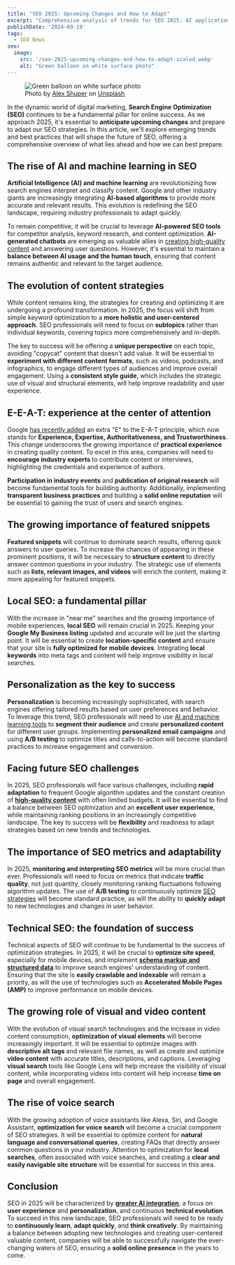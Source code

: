 ```yaml
---
title: "SEO 2025: Upcoming Changes and How to Adapt"
excerpt: "Comprehensive analysis of trends for SEO 2025: AI applications, content strategy shifts, E-E-A-T importance, and technical adaptations."
publishDate: '2024-09-19'
tags:
  - SEO News
seo:
  image:
    src: '/seo-2025-upcoming-changes-and-how-to-adapt-scaled.webp'
    alt: "Green balloon on white surface photo"
---
```


<figure>
  <img id="cover-img" src="/seo-2025-upcoming-changes-and-how-to-adapt.webp" alt="Green balloon on white surface photo">
  <figcaption>Photo by <a href="https://unsplash.com/@alexshuperart?utm_content=creditCopyText&amp;utm_medium=referral&amp;utm_source=unsplash">Alex Shuper</a> on <a href="https://unsplash.com/photos/a-picture-of-a-woman-with-a-dumbbell-in-her-hand-l2nJZnXxkx4?utm_content=creditCopyText&amp;utm_medium=referral&amp;utm_source=unsplash">Unsplash</a></figcaption>
</figure>

In the dynamic world of digital marketing, **Search Engine Optimization (SEO)** continues to be a fundamental pillar for online success. As we approach 2025, it's essential to **anticipate upcoming changes** and prepare to adapt our SEO strategies. In this article, we'll explore emerging trends and best practices that will shape the future of SEO, offering a comprehensive overview of what lies ahead and how we can best prepare.

## The rise of AI and machine learning in SEO

**Artificial Intelligence (AI) and machine learning** are revolutionizing how search engines interpret and classify content. Google and other industry giants are increasingly integrating **AI-based algorithms** to provide more accurate and relevant results. This evolution is redefining the SEO landscape, requiring industry professionals to adapt quickly.

To remain competitive, it will be crucial to leverage **AI-powered SEO tools** for competitor analysis, keyword research, and content optimization. **AI-generated chatbots** are emerging as valuable allies in [creating high-quality content](https://www.serp-secrets.com/blog/adapting-to-googles-helpful-content-era/) and answering user questions. However, it's essential to maintain a **balance between AI usage and the human touch**, ensuring that content remains authentic and relevant to the target audience.

## The evolution of content strategies

While content remains king, the strategies for creating and optimizing it are undergoing a profound transformation. In 2025, the focus will shift from simple keyword optimization to a **more holistic and user-centered approach**. SEO professionals will need to focus on **subtopics** rather than individual keywords, covering topics more comprehensively and in-depth.

The key to success will be offering a **unique perspective** on each topic, avoiding "copycat" content that doesn't add value. It will be essential to **experiment with different content formats**, such as videos, podcasts, and infographics, to engage different types of audiences and improve overall engagement. Using a **consistent style guide**, which includes the strategic use of visual and structural elements, will help improve readability and user experience.

## E-E-A-T: experience at the center of attention

Google [has recently added](https://developers.google.com/search/blog/2022/12/google-raters-guidelines-e-e-a-t) an extra "E" to the E-A-T principle, which now stands for **Experience, Expertise, Authoritativeness, and Trustworthiness**. This change underscores the growing importance of **practical experience** in creating quality content. To excel in this area, companies will need to **encourage industry experts** to contribute content or interviews, highlighting the credentials and experience of authors.

**Participation in industry events** and **publication of original research** will become fundamental tools for building authority. Additionally, implementing **transparent business practices** and building a **solid online reputation** will be essential to gaining the trust of users and search engines.

## The growing importance of featured snippets

**Featured snippets** will continue to dominate search results, offering quick answers to user queries. To increase the chances of appearing in these prominent positions, it will be necessary to **structure content** to directly answer common questions in your industry. The strategic use of elements such as **lists, relevant images, and videos** will enrich the content, making it more appealing for featured snippets.

## Local SEO: a fundamental pillar

With the increase in "near me" searches and the growing importance of mobile experiences, **local SEO** will remain crucial in 2025. Keeping your **Google My Business listing** updated and accurate will be just the starting point. It will be essential to create **location-specific content** and ensure that your site is **fully optimized for mobile devices**. Integrating **local keywords** into meta tags and content will help improve visibility in local searches.

## Personalization as the key to success

**Personalization** is becoming increasingly sophisticated, with search engines offering tailored results based on user preferences and behavior. To leverage this trend, SEO professionals will need to use [AI and machine learning tools](https://www.serp-secrets.com/blog/the-future-of-seo-if-chatgpt-kills-search-engines/) to **segment their audience** and create **personalized content** for different user groups. Implementing **personalized email campaigns** and using **A/B testing** to optimize titles and calls-to-action will become standard practices to increase engagement and conversion.

## Facing future SEO challenges

In 2025, SEO professionals will face various challenges, including **rapid adaptation** to frequent Google algorithm updates and the constant creation of **[high-quality content](https://www.serp-secrets.com/blog/optimizing-content-for-google-search-generative-experience/)** with often limited budgets. It will be essential to find a balance between SEO optimization and an **excellent user experience**, while maintaining ranking positions in an increasingly competitive landscape. The key to success will be **flexibility** and readiness to adapt strategies based on new trends and technologies.

## The importance of SEO metrics and adaptability

In 2025, **monitoring and interpreting SEO metrics** will be more crucial than ever. Professionals will need to focus on metrics that indicate **traffic quality**, not just quantity, closely monitoring ranking fluctuations following algorithm updates. The use of **A/B testing** to continuously optimize [SEO strategies](https://www.serp-secrets.com/categories/seo-strategies/) will become standard practice, as will the ability to **quickly adapt** to new technologies and changes in user behavior.

## Technical SEO: the foundation of success

Technical aspects of SEO will continue to be fundamental to the success of optimization strategies. In 2025, it will be crucial to **optimize site speed**, especially for mobile devices, and implement **[schema markup and structured data](https://www.serp-secrets.com/blog/advanced-strategies-for-schema-markup-optimization/)** to improve search engines' understanding of content. Ensuring that the site is **easily crawlable and indexable** will remain a priority, as will the use of technologies such as **Accelerated Mobile Pages (AMP)** to improve performance on mobile devices.

## The growing role of visual and video content

With the evolution of visual search technologies and the increase in video content consumption, **optimization of visual elements** will become increasingly important. It will be essential to optimize images with **descriptive alt tags** and relevant file names, as well as create and optimize **video content** with accurate titles, descriptions, and captions. Leveraging **visual search** tools like Google Lens will help increase the visibility of visual content, while incorporating videos into content will help increase **time on page** and overall engagement.

## The rise of voice search

With the growing adoption of voice assistants like Alexa, Siri, and Google Assistant, **optimization for voice search** will become a crucial component of SEO strategies. It will be essential to optimize content for **natural language and conversational queries**, creating FAQs that directly answer common questions in your industry. Attention to optimization for **local searches**, often associated with voice searches, and creating a **clear and easily navigable site structure** will be essential for success in this area.

## Conclusion

SEO in 2025 will be characterized by **[greater AI integration](https://www.serp-secrets.com/blog/what-is-googles-search-generative-experience/)**, a focus on **user experience** and **personalization**, and continuous **technical evolution**. To succeed in this new landscape, SEO professionals will need to be ready to **continuously learn**, **adapt quickly**, and **think creatively**. By maintaining a balance between adopting new technologies and creating user-centered valuable content, companies will be able to successfully navigate the ever-changing waters of SEO, ensuring a **solid online presence** in the years to come.
